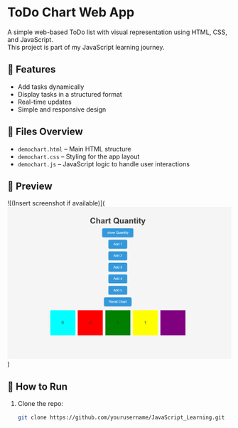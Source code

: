 # ToDo Chart Web App

A simple web-based ToDo list with visual representation using HTML, CSS, and JavaScript.  
This project is part of my JavaScript learning journey.

## 🚀 Features

- Add tasks dynamically
- Display tasks in a structured format
- Real-time updates
- Simple and responsive design

## 📁 Files Overview

- `demochart.html` – Main HTML structure
- `demochart.css` – Styling for the app layout
- `demochart.js` – JavaScript logic to handle user interactions

## 📸 Preview

![(Insert screenshot if available)](![Preview Screenshot](Screen_shots/preview.png)
)

## 🔧 How to Run

1. Clone the repo:
   ```bash
   git clone https://github.com/yourusername/JavaScript_Learning.git
